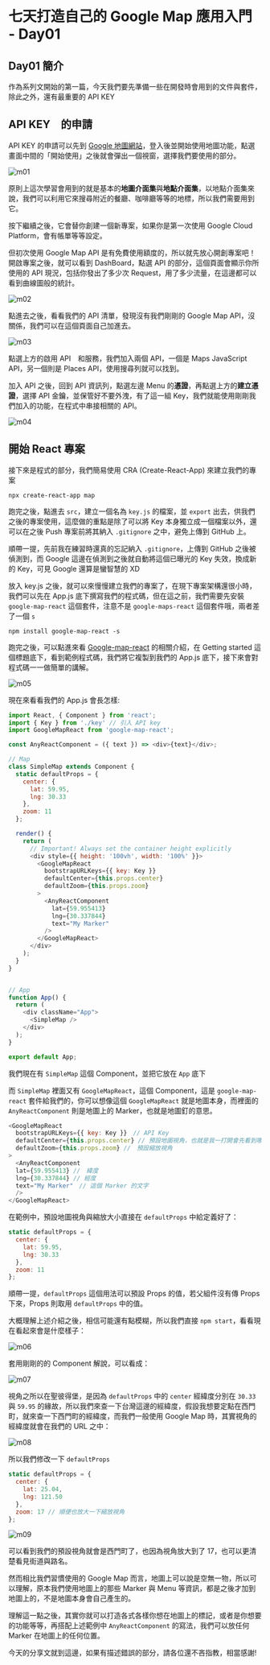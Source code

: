 # 七天打造自己的 Google Map 應用入門 - Day01

## Day01 簡介

作為系列文開始的第一篇，今天我們要先準備一些在開發時會用到的文件與套件，除此之外，還有最重要的 API KEY

## API KEY　的申請

API KEY 的申請可以先到 [Google 地圖網站](https://cloud.google.com/maps-platform/)，登入後並開始使用地圖功能，點選畫面中間的「開始使用」之後就會彈出一個視窗，選擇我們要使用的部分。

![m01](./img/m01.jpg)

原則上這次學習會用到的就是基本的**地圖介面集**與**地點介面集**，以地點介面集來說，我們可以利用它來搜尋附近的餐廳、咖啡廳等等的地標，所以我們需要用到它。

按下繼續之後，它會替你創建一個新專案，如果你是第一次使用 Google Cloud Platform，會有帳單等等設定。

但初次使用 Google Map API 是有免費使用額度的，所以就先放心開創專案吧！開啟專案之後，就可以看到 DashBoard，點選 API 的部分，這個頁面會顯示你所使用的 API 現況，包括你發出了多少次 Request，用了多少流量，在這邊都可以看到曲線圖般的統計。

![m02](./img/m02.jpg)

點進去之後，看看我們的 API 清單，發現沒有我們剛剛的 Google Map API，沒關係，我們可以在這個頁面自己加進去。

![m03](./img/m03.jpg)

點選上方的啟用 API　和服務，我們加入兩個 API，一個是 Maps JavaScript API，另一個則是 Places API，使用搜尋列就可以找到。

加入 API 之後，回到 API 資訊列，點選左邊 Menu 的**憑證**，再點選上方的**建立憑證**，選擇 API 金鑰，並保管好不要外洩，有了這一組 Key，我們就能使用剛剛我們加入的功能，在程式中串接相關的 API。

![m04](./img/m04.jpg)

## 開始 React 專案

接下來是程式的部分，我們簡易使用 CRA (Create-React-App) 來建立我們的專案

```cli
npx create-react-app map
```

跑完之後，點進去 `src`，建立一個名為 `key.js` 的檔案，並 `export` 出去，供我們之後的專案使用，這麼做的重點是除了可以將 Key 本身獨立成一個檔案以外，還可以在之後 Push 專案前將其納入 `.gitignore` 之中，避免上傳到 GitHub 上。

順帶一提，先前我在練習時還真的忘記納入 `.gitignore`，上傳到 GitHub 之後被偵測到，而 Google 這邊在偵測到之後就自動將這個已曝光的 Key 失效，換成新的 Key，可見 Google 還算是蠻智慧的 XD

放入 key.js 之後，就可以來慢慢建立我們的專案了，在現下專案架構還很小時，我們可以先在 App.js 底下撰寫我們的程式碼，但在這之前，我們需要先安裝 `google-map-react` 這個套件，注意不是 `google-maps-react` 這個套件哦，兩者差了一個 `s`

```cli
npm install google-map-react -s
```

跑完之後，可以點進來看 [Google-map-react](https://github.com/google-map-react/google-map-react) 的相關介紹，在 Getting started 這個標題底下，看到範例程式碼，我們將它複製到我們的 App.js 底下，接下來會對程式碼一一做簡單的講解。

![m05](./img/m05.jpg)

現在來看看我們的 App.js 會長怎樣:

```javascript
import React, { Component } from 'react';
import { Key } from './key' // 引入 API key
import GoogleMapReact from 'google-map-react';

const AnyReactComponent = ({ text }) => <div>{text}</div>;

// Map
class SimpleMap extends Component {
  static defaultProps = {
    center: {
      lat: 59.95,
      lng: 30.33
    },
    zoom: 11
  };

  render() {
    return (
      // Important! Always set the container height explicitly
      <div style={{ height: '100vh', width: '100%' }}>
        <GoogleMapReact
          bootstrapURLKeys={{ key: Key }}
          defaultCenter={this.props.center}
          defaultZoom={this.props.zoom}
        >
          <AnyReactComponent
            lat={59.955413}
            lng={30.337844}
            text="My Marker"
          />
        </GoogleMapReact>
      </div>
    );
  }
}


// App
function App() {
  return (
    <div className="App">
      <SimpleMap />
    </div>
  );
}

export default App;
```

我們現在有 `SimpleMap` 這個 Component，並把它放在 `App` 底下

而 `SimpleMap` 裡面又有 `GoogleMapReact`，這個 Component，這是 `google-map-react` 套件給我們的，你可以想像這個 `GoogleMapReact` 就是地圖本身，而裡面的 `AnyReactComponent` 則是地圖上的 Marker，也就是地圖釘的意思。

```javascript
<GoogleMapReact
  bootstrapURLKeys={{ key: Key }}　// API Key
  defaultCenter={this.props.center} // 預設地圖視角，也就是我一打開會先看到哪個地區
  defaultZoom={this.props.zoom} //　預設縮放視角
>
  <AnyReactComponent
  lat={59.955413} //　緯度
  lng={30.337844} // 經度
  text="My Marker"　// 這個 Marker 的文字
  />
</GoogleMapReact>

```

在範例中，預設地圖視角與縮放大小直接在 `defaultProps` 中給定義好了：

```javascript
static defaultProps = {
  center: {
    lat: 59.95,
    lng: 30.33
  },
  zoom: 11
};
```

順帶一提，`defaultProps` 這個用法可以預設 Props 的值，若父組件沒有傳 Props 下來，Props 則取用 `defaultProps` 中的值。

大概理解上述介紹之後，相信可能還有點模糊，所以我們直接 `npm start`，看看現在看起來會是什麼樣子：

![m06](./img/m06.jpg)

套用剛剛的的 Component 解說，可以看成：

![m07](./img/m07.jpg)

視角之所以在聖彼得堡，是因為 `defaultProps` 中的 `center` 經緯度分別在 `30.33` 與 `59.95` 的緣故，所以我們來查一下台灣這邊的經緯度，假設我想要定點在西門町，就來查一下西門町的經緯度，而我們一般使用 Google Map 時，其實視角的經緯度就會在我們的 URL 之中：

![m08](./img/m08.jpg)

所以我們修改一下 `defaultProps`

```javascript
static defaultProps = {
  center: {
    lat: 25.04,
    lng: 121.50
  },
  zoom: 17 // 順便也放大一下縮放視角
};
```

![m09](./img/m09.jpg)

可以看到我們的預設視角就會是西門町了，也因為視角放大到了 17，也可以更清楚看見街道與路名。

然而相比我們習慣使用的 Google Map 而言，地圖上可以說是空無一物，所以可以理解，原本我們使用地圖上的那些 Marker 與 Menu 等資訊，都是之後才加到地圖上的，不是地圖本身會自己產生的。

理解這一點之後，其實你就可以打造各式各樣你想在地圖上的標記，或者是你想要的功能等等，再搭配上述範例中 `AnyReactComponent` 的寫法，我們可以放任何 Marker 在地圖上的任何位置。

今天的分享文就到這邊，如果有描述錯誤的部分，請各位還不吝指教，相當感謝!
